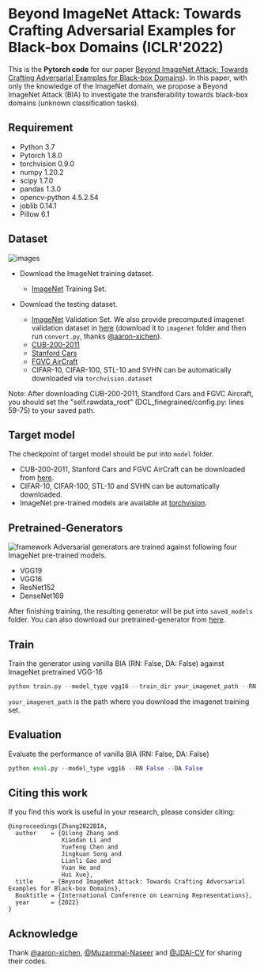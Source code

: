 # Beyond ImageNet Attack: Towards Crafting Adversarial Examples for Black-box Domains (ICLR'2022) 

This is the **Pytorch code** for our paper [Beyond ImageNet Attack: Towards Crafting Adversarial Examples for Black-box Domains](https://arxiv.org/pdf/2201.11528.pdf)).
In this paper, with only the knowledge of the ImageNet domain, we propose a Beyond ImageNet Attack (BIA) to investigate the transferability towards black-box domains (unknown classification tasks).

## Requirement
  - Python 3.7
  - Pytorch 1.8.0
  - torchvision 0.9.0
  - numpy 1.20.2
  - scipy 1.7.0
  - pandas 1.3.0
  - opencv-python 4.5.2.54 
  - joblib 0.14.1
  - Pillow 6.1

## Dataset
![images](https://github.com/qilong-zhang/Beyond-ImageNet-Attack/blob/main/images.png)
- Download the ImageNet training dataset.
  - [ImageNet](http://www.image-net.org/) Training Set.

- Download the testing dataset.
  - [ImageNet](http://www.image-net.org/) Validation Set. We also provide precomputed imagenet validation dataset in [here](https://github.com/Alibaba-AAIG/Beyond-ImageNet-Attack/releases/download/precomputed_imagenet_validation/val224_compressed.pkl) (download it to `imagenet` folder and then run `convert.py`, thanks [@aaron-xichen](https://github.com/aaron-xichen/pytorch-playground)).
  - [CUB-200-2011](http://www.vision.caltech.edu/visipedia/CUB-200-2011.html)
  - [Stanford Cars](https://ai.stanford.edu/~jkrause/cars/car_dataset.html)
  - [FGVC AirCraft](https://www.robots.ox.ac.uk/~vgg/data/fgvc-aircraft/)
  - CIFAR-10, CIFAR-100, STL-10 and SVHN can be automatically downloaded via `torchvision.dataset`

Note: After downloading CUB-200-2011, Standford Cars and FGVC Aircraft, you should set the "self.rawdata_root" (DCL_finegrained/config.py: lines 59-75) to your saved path.

## Target model
The checkpoint of target model should be put into `model` folder.
- CUB-200-2011, Stanford Cars and FGVC AirCraft can be downloaded from [here](https://github.com/Alibaba-AAIG/Beyond-ImageNet-Attack/releases/download/Pretrained_DCL_model/model.zip).
- CIFAR-10, CIFAR-100, STL-10 and SVHN can be automatically downloaded. 
- ImageNet pre-trained models are available at [torchvision](https://pytorch.org/vision/stable/models.html). 
  
## Pretrained-Generators
![framework](https://github.com/qilong-zhang/Beyond-ImageNet-Attack/blob/main/framework.png)
Adversarial generators are trained against following four ImageNet pre-trained models.
* VGG19
* VGG16
* ResNet152
* DenseNet169

After finishing training, the resulting generator will be put into `saved_models` folder. You can also download our pretrained-generator from [here](https://github.com/Alibaba-AAIG/Beyond-ImageNet-Attack/releases/download/pretrained_models/saved_models.zip).

## Train
Train the generator using vanilla BIA (RN: False, DA: False) against ImageNet pretrained VGG-16
```python
python train.py --model_type vgg16 --train_dir your_imagenet_path --RN False --DA False
```
`your_imagenet_path` is the path where you download the imagenet training set. 

## Evaluation
Evaluate the performance of vanilla BIA (RN: False, DA: False)
```python
python eval.py --model_type vgg16 --RN False --DA False
```


## Citing this work

If you find this work is useful in your research, please consider citing:

```
@inproceedings{Zhang2022BIA,
  author    = {Qilong Zhang and
               Xiaodan Li and
               Yuefeng Chen and
               Jingkuan Song and
               Lianli Gao and
               Yuan He and
               Hui Xue},
  title     = {Beyond ImageNet Attack: Towards Crafting Adversarial Examples for Black-box Domains},
  Booktitle = {International Conference on Learning Representations},
  year      = {2022}
}
```

## Acknowledge
Thank [@aaron-xichen](https://github.com/aaron-xichen/pytorch-playground), [@Muzammal-Naseer](https://github.com/Muzammal-Naseer/Cross-Domain-Perturbations) and [@JDAI-CV](https://github.com/JDAI-CV/DCL) for sharing their codes.
